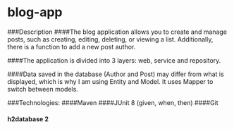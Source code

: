 # blog-app
###Description
####The blog application allows you to create and manage posts, such as creating, editing, deleting, or viewing a list. Additionally, there is a function to add a new post author.

####The application is divided into 3 layers: web, service and repository.

####Data saved in the database (Author and Post) may differ from what is displayed, which is why I am using Entity and Model. It uses Mapper to switch between models.

###Technologies:
####Maven
####JUnit 8 (given, when, then)
####Git
#### h2database 2
